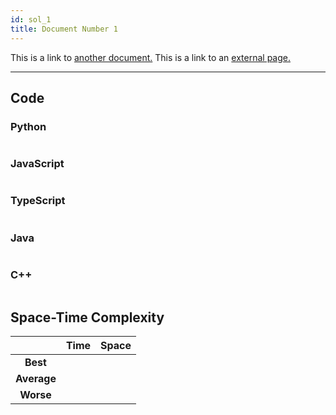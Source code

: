 ```yaml
---
id: sol_1
title: Document Number 1
---
```


This is a link to [another document.](2_sol.md) This is a link to an [external page.](http://www.example.com/)

---

## Code

### Python

```python

```

### JavaScript

```javascript

```

### TypeScript

```typescript

```

### Java

```java

```

### C++

```cpp

```

## Space-Time Complexity

| | Time | Space |
|:---:|:---:|:---:|
|**Best**|  |  |
|**Average**|  |  |
|**Worse**|  |  |
